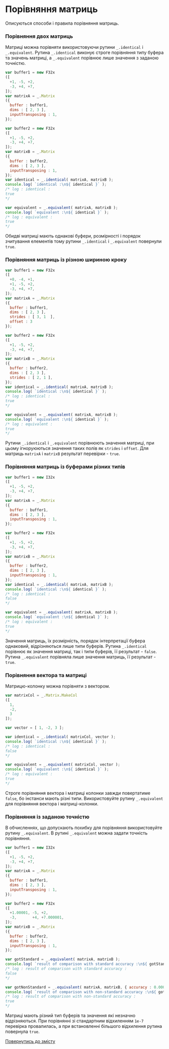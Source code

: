 # Порівняння матриць

Описуються способи і правила порівняння матриць.

### Порівняння двох матриць

Матриці можна порівняти використовуючи рутини `_.identical` i `_.equivalent`. Рутина `_.identical` виконує строге порівняння типу буфера та значень матриці, а `_.equivalent` порівнює лише значення з заданою точністю.

```js
var buffer1 = new F32x
([
  +1, -5, +2,
  -3, +4, +7,
]);
var matrixA = _.Matrix
({
  buffer : buffer1,
  dims : [ 2, 3 ],
  inputTransposing : 1,
});

var buffer2 = new F32x
([
  +1, -5, +2,
  -3, +4, +7,
]);
var matrixB = _.Matrix
({
  buffer : buffer2,
  dims : [ 2, 3 ],
  inputTransposing : 1,
});
var identical = _.identical( matrixA, matrixB );
console.log( `identical :\n${ identical }` );
/* log : identical :
true
*/

var equivalent = _.equivalent( matrixA, matrixB );
console.log( `equivalent :\n${ identical }` );
/* log : equivalent :
true
*/
```

Обидві матриці мають однакові буфери, розмірності і порядок зчитування елементів тому рутини `_.identical` i `_.equivalent` повернули `true`.

### Порівняння матриць із різною шириною кроку

```js
var buffer1 = new F32x
([
  +8, -4, +1,
  +1, -5, +2,
  -3, +4, +7,
]);
var matrixA = _.Matrix
({
  buffer : buffer1,
  dims : [ 2, 3 ],
  strides : [ 3, 1  ],
  offset : 3
});

var buffer2 = new F32x
([
  +1, -5, +2,
  -3, +4, +7,
]);
var matrixB = _.Matrix
({
  buffer : buffer2,
  dims : [ 2, 3 ],
  strides : [ 2, 1 ],
});
var identical = _.identical( matrixA, matrixB );
console.log( `identical :\n${ identical }` );
/* log : identical :
true
*/

var equivalent = _.equivalent( matrixA, matrixB );
console.log( `equivalent :\n${ identical }` );
/* log : equivalent :
true
*/
```

Рутини `_.identical` i `_.equivalent` порівнюють значення матриці, при цьому ігноруюються значення таких полів як `strides` i `offset`. Для матриць `matrixA` i `matrixB` результат перевірки - `true`.

### Порівняння матриць із буферами різних типів

```js
var buffer1 = new I32x
([
  +1, -5, +2,
  -3, +4, +7,
]);
var matrixA = _.Matrix
({
  buffer : buffer1,
  dims : [ 2, 3 ],
  inputTransposing : 1,
});

var buffer2 = new F32x
([
  +1, -5, +2,
  -3, +4, +7,
]);
var matrixB = _.Matrix
({
  buffer : buffer2,
  dims : [ 2, 3 ],
  inputTransposing : 1,
});
var identical = _.identical( matrixA, matrixB );
console.log( `identical :\n${ identical }` );
/* log : identical :
false
*/

var equivalent = _.equivalent( matrixA, matrixB );
console.log( `equivalent :\n${ identical }` );
/* log : equivalent :
true
*/
```

Значення матриць, їх розмірність, порядок інтерпретації буфера однаковий, відрізняються лише типи буферів. Рутина `_.identical` порівнює як значення матриці, так і типи буферів, її результат - `false`. Рутина `_.equivalent` порівняла лише значення матриць, її результат - `true`.

### Порівняння вектора та матриці

Матрицю-колонку можна порівняти з вектором.

```js
var matrixCol = _.Matrix.MakeCol
([
  1,
  -2,
  3
]);

var vector = [ 1, -2, 3 ];

var identical = _.identical( matrixCol, vector );
console.log( `identical :\n${ identical }` );
/* log : identical :
false
*/

var equivalent = _.equivalent( matrixCol, vector );
console.log( `equivalent :\n${ identical }` );
/* log : equivalent :
true
*/
```

Строге порівняння вектора і матриці колонки завжди повертатиме `false`, бо інстанси мають різні типи. Використовуйте рутину `_.equivalent` для порівняння вектора і матриці-колонки.

### Порівняння із заданою точністю

В обчисленнях, що допускають похибку для порівняння використовуйте рутину `_.equivalent`. В рутині `_.equivalent` можна задати точність порівняння.

```js
var buffer1 = new I32x
([
  +1, -5, +2,
  -3, +4, +7,
]);
var matrixA = _.Matrix
({
  buffer : buffer1,
  dims : [ 2, 3 ],
  inputTransposing : 1,
});

var buffer2 = new F32x
([
  +1.00001, -5, +2,
  -3,       +4, +7.000001,
]);
var matrixB = _.Matrix
({
  buffer : buffer2,
  dims : [ 2, 3 ],
  inputTransposing : 1,
});

var gotStandard = _.equivalent( matrixA, matrixB );
console.log( `result of comparison with standard accuracy :\n${ gotStandard }` );
/* log : result of comparison with standard accuracy :
false
*/

var gotNonStandard = _.equivalent( matrixA, matrixB, { accuracy : 0.0001 } );
console.log( `result of comparison with non-standard accuracy :\n${ gotNonStandard }` );
/* log : result of comparison with non-standard accuracy :
true
*/
```

Матриці мають різний тип буферів та значення які незначно відрізняються. При порівнянні зі стандартним відхиленням `1e-7` перевірка провалилась, а при встановленні більшого відхилення рутина повернула `true`.

[Повернутись до змісту](../README.md#Туторіали)
